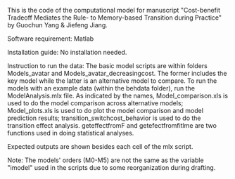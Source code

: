 This is the code of the computational model for manuscript "Cost-benefit Tradeoff Mediates the Rule- to Memory-based Transition during Practice" by Guochun Yang & Jiefeng Jiang.

Software requirement: Matlab

Installation guide: No installation needed.

Instruction to run the data:
  The basic model scripts are within folders Models_avatar and Models_avatar_decreasingcost. The former includes the key model while the latter is an alternative model to compare.
  To run the models with an example data (within the behdata folder), run the ModelAnalysis.mlx file.
  As indicated by the names, Model_comparison.xls is used to do the model comparison across alternative models; Model_plots.xls is used to do plot the model comparison and model prediction results; transition_switchcost_behavior is used to do the transition effect analysis.
  geteffectfromF and getefectfromfitlme are two functions used in doing statistical analyses.
  
Expected outputs are shown besides each cell of the mlx script.

Note: The models' orders (M0-M5) are not the same as the variable "imodel" used in the scripts due to some reorganization during drafting.
